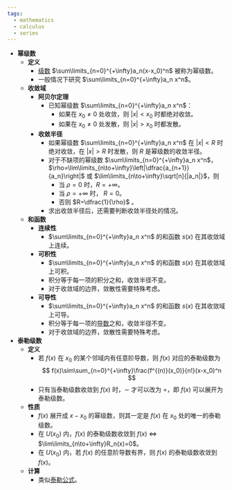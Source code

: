 ```yaml
---
tags:
  - mathematics
  - calculus
  - series
---
```

- **幂级数**
	- **定义**
		- [级数](/pages/mathematics/calculus/series.md) $\sum\limits_{n=0}^{+\infty}a_n(x-x_0)^n$ 被称为幂级数。
		- 一般情况下研究 $\sum\limits_{n=0}^{+\infty}a_n x^n$。
	- **收敛域**
		- **阿贝尔定理**
			- 已知幂级数 $\sum\limits_{n=0}^{+\infty}a_n x^n$：
				- 如果在 $x_0\ne 0$ 处收敛，则 $|x|<x_0$ 时都绝对收敛。
				- 如果在 $x_0\ne 0$ 处发散，则 $|x|>x_0$ 时都发散。
		- **收敛半径**
			- 如果幂级数 $\sum\limits_{n=0}^{+\infty}a_n x^n$ 在 $|x|<R$ 时绝对收敛，在 $|x|>R$ 时发散，则 $R$ 是幂级数的收敛半径。
			- 对于不缺项的幂级数 $\sum\limits_{n=0}^{+\infty}a_n x^n$，$\rho=\lim\limits_{n\to+\infty}\left|\dfrac{a_{n+1}}{a_n}\right|$ 或 $\lim\limits_{n\to+\infty}\sqrt[n]{|a_n|}$，则
				- 当 $\rho=0$ 时，$R=+\infty$。
				- 当 $\rho=+\infty$ 时， $R=0$。
				- 否则 $R=\dfrac{1}{\rho}$ 。
			- 求出收敛半径后，还需要判断收敛半径处的情况。
	- **和函数**
		- **连续性**
			- $\sum\limits_{n=0}^{+\infty}a_n x^n$ 的和函数 $s(x)$ 在其收敛域上连续。
		- **可积性**
			- $\sum\limits_{n=0}^{+\infty}a_n x^n$ 的和函数 $s(x)$ 在其收敛域上可积。
			- 积分等于每一项的积分之和，收敛半径不变。
			- 对于收敛域的边界，敛散性需要特殊考虑。
		- **可导性**
			- $\sum\limits_{n=0}^{+\infty}a_n x^n$ 的和函数 $s(x)$ 在其收敛域上可导。
			- 积分等于每一项的[导数](/pages/mathematics/calculus/derivative.md)之和，收敛半径不变。
			- 对于收敛域的边界，敛散性需要特殊考虑。
- **泰勒级数**
	- **定义**
		- 若 $f(x)$ 在 $x_0$ 的某个邻域内有任意阶导数，则 $f(x)$ 对应的泰勒级数为
		  $$
		  f(x)\sim\sum_{n=0}^{+\infty}\frac{f^{(n)}(x_0)}{n!}(x-x_0)^n
		  $$
		- 只有当泰勒级数收敛到 $f(x)$ 时，$\sim$ 才可以改为 $=$，即 $f(x)$ 可以展开为泰勒级数。
	- **性质**
		- $f(x)$ 展开成 $x-x_0$ 的幂级数，则其一定是 $f(x)$ 在 $x_0$ 处的唯一的泰勒级数。
		- 在 $U(x_0)$ 内，$f(x)$ 的泰勒级数收敛到 $f(x)$ $\iff$ $\lim\limits_{n\to+\infty}R_n(x)=0$。
		- 在 $U(x_0)$ 内，若 $f(x)$ 的任意阶导数有界，则 $f(x)$ 的泰勒级数收敛到 $f(x)$。
	- **计算**
		- 类似[泰勒公式](/pages/mathematics/calculus/taylor-formula.md)。
